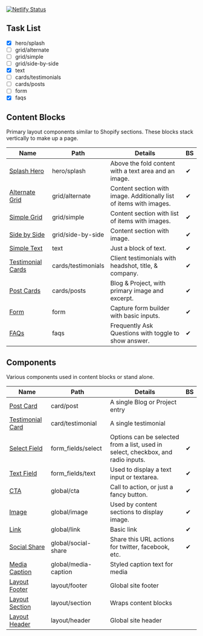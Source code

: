 [![Netlify Status](https://api.netlify.com/api/v1/badges/220d4ca1-1c7d-4969-b4ec-14bac09744a6/deploy-status)](https://app.netlify.com/sites/edmeehan-dev-astro/deploys)

## Task List

- [x] hero/splash
- [ ] grid/alternate
- [ ] grid/simple
- [ ] grid/side-by-side
- [x] text
- [ ] cards/testimonials
- [ ] cards/posts
- [ ] form
- [x] faqs

## Content Blocks
Primary layout components similar to Shopify sections. These blocks stack vertically to make up a page.

| Name | Path | Details | BS |
| --- | --- | --- | --- |
| [Splash Hero](src/components/hero/splash/) | hero/splash | Above the fold content with a text area and an image. | ✔ |
| [Alternate Grid](src/components/grid/alternate/) | grid/alternate | Content section with image. Additionally list of items with images. | ✔ |
| [Simple Grid](src/components/grid/simple/) | grid/simple | Content section with list of items with images. | ✔ |
| [Side by Side](src/components/grid/side-by-side/) | grid/side-by-side | Content section with image. | ✔ |
| [Simple Text](src/components/text/) | text | Just a block of text. | ✔ |
| [Testimonial Cards](src/components/cards/testimonials/) | cards/testimonials | Client testimonials with headshot, title, & company. | ✔ | 
| [Post Cards](src/components/cards/posts/) | cards/posts | Blog & Project, with primary image and excerpt. | ✔ |
| [Form](src/components/form/) | form | Capture form builder with basic inputs. | ✔ |
| [FAQs](src/components/faqs/) | faqs | Frequently Ask Questions with toggle to show answer. | ✔ |

## Components
Various components used in content blocks or stand alone.

| Name | Path | Details | BS |
| --- | --- | --- | --- |
| [Post Card](src/components/card/post.astro) | card/post | A single Blog or Project entry | |
| [Testimonial Card](src/components/card/testimonial.astro) | card/testimonial | A single testimonial |
| [Select Field](src/components/form_fields/select/) | form_fields/select | Options can be selected from a list, used in select, checkbox, and radio inputs. | ✔ |
| [Text Field](src/components/form_fields/text/) | form_fields/text | Used to display a text input or textarea. | ✔ |
| [CTA](src/components/global/cta/) | global/cta | Call to action, or just a fancy button. | ✔ |
| [Image](src/components/global/image/) | global/image | Used by content sections to display image. | ✔ |
| [Link](src/components/global/link/) | global/link | Basic link | ✔ |
| [Social Share](src/components/global/social-share/) | global/social-share | Share this URL actions for twitter, facebook, etc. | ✔ |
| [Media Caption](src/components/global/media-caption.astro) | global/media-caption | Styled caption text for media | |
| [Layout Footer](src/components/layout/footer.astro) | layout/footer | Global site footer | |
| [Layout Section](src/components/layout/section.astro) | layout/section | Wraps content blocks | |
| [Layout Header](src/components/layout/header.astro) | layout/header | Global site header | |